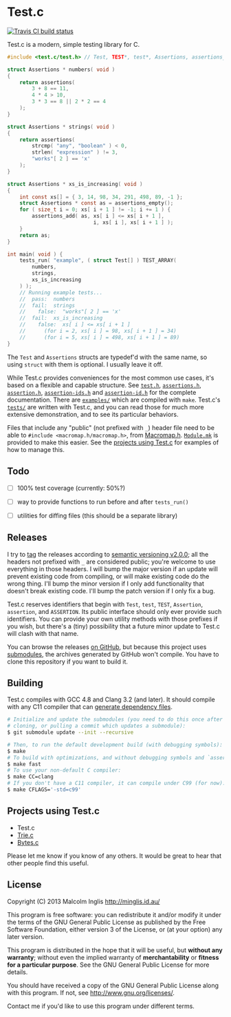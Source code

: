 # Test.c

[![Travis CI build status](https://api.travis-ci.org/mcinglis/test.c.png)](https://travis-ci.org/mcinglis/test.c)

Test.c is a modern, simple testing library for C.

``` c
#include <test.c/test.h> // Test, TEST*, test*, Assertions, assertions_*

struct Assertions * numbers( void )
{
    return assertions(
        3 + 8 == 11,
        4 * 4 > 10,
        3 * 3 == 8 || 2 * 2 == 4
    );
}

struct Assertions * strings( void )
{
    return assertions(
        strcmp( "any", "boolean" ) < 0,
        strlen( "expression" ) != 3,
        "works"[ 2 ] == 'x'
    );
}

struct Assertions * xs_is_increasing( void )
{
    int const xs[] = { 3, 14, 98, 34, 291, 498, 89, -1 };
    struct Assertions * const as = assertions_empty();
    for ( size_t i = 0; xs[ i + 1 ] != -1; i += 1 ) {
        assertions_add( as, xs[ i ] <= xs[ i + 1 ],
                            i, xs[ i ], xs[ i + 1 ] );
    }
    return as;
}

int main( void ) {
    tests_run( "example", ( struct Test[] ) TEST_ARRAY(
        numbers,
        strings,
        xs_is_increasing
    ) );
    // Running example tests...
    //  pass:  numbers
    //  fail:  strings
    //    false:  "works"[ 2 ] == 'x'
    //  fail:  xs_is_increasing
    //    false:  xs[ i ] <= xs[ i + 1 ]
    //      (for i = 2, xs[ i ] = 98, xs[ i + 1 ] = 34)
    //      (for i = 5, xs[ i ] = 498, xs[ i + 1 ] = 89)
}
```

The `Test` and `Assertions` structs are typedef'd with the same name, so using `struct` with them is optional. I usually leave it off.

While Test.c provides conveniences for the most common use cases, it's based on a flexible and capable structure. See [`test.h`](/test.h), [`assertions.h`](/assertions.h), [`assertion.h`](/assertion.h), [`assertion-ids.h`](/assertion-ids.h) and [`assertion-id.h`](/assertion-id.h) for the complete documentation. There are [`examples/`](/examples/) which are compiled with `make`. Test.c's [`tests/`](/tests/) are written with Test.c, and you can read those for much more extensive demonstration, and to see its particular behaviors.

Files that include any "public" (not prefixed with `_`) header file need to be able to `#include <macromap.h/macromap.h>`, from [Macromap.h](https://github.com/mcinglis/macromap.h). [`Module.mk`](/Module.mk) is provided to make this easier. See the [projects using Test.c](#projects-using-testc) for examples of how to manage this.


## Todo

- [ ] 100% test coverage (currently: 50%?)
- [ ] way to provide functions to run before and after `tests_run()`
- [ ] utilities for diffing files (this should be a separate library)


## Releases

I try to [tag](http://git-scm.com/book/en/Git-Basics-Tagging) the releases according to [semantic versioning v2.0.0](http://semver.org/spec/v2.0.0.html); all the headers not prefixed with `_` are considered public; you're welcome to use everything in those headers. I will bump the major version if an update will prevent existing code from compiling, or will make existing code do the wrong thing. I'll bump the minor version if I only add functionality that doesn't break existing code. I'll bump the patch version if I only fix a bug.

Test.c reserves identifiers that begin with `Test`, `test`, `TEST`, `Assertion`, `assertion`, and `ASSERTION`. Its public interface should only ever provide such identifiers. You can provide your own utility methods with those prefixes if you wish, but there's a (tiny) possibility that a future minor update to Test.c will clash with that name.

You can browse the releases [on GitHub](https://github.com/mcinglis/test.c/releases), but because this project uses [submodules](http://git-scm.com/book/en/Git-Tools-Submodules), the archives generated by GitHub won't compile. You have to clone this repository if you want to build it.


## Building

Test.c compiles with GCC 4.8 and Clang 3.2 (and later). It should compile with any C11 compiler that can [generate dependency files](/Makefile#L77).

``` sh
# Initialize and update the submodules (you need to do this once after
# cloning, or pulling a commit which updates a submodule):
$ git submodule update --init --recursive

# Then, to run the default development build (with debugging symbols):
$ make
# To build with optimizations, and without debugging symbols and `assert()`
$ make fast
# To use your non-default C compiler:
$ make CC=clang
# If you don't have a C11 compiler, it can compile under C99 (for now):
$ make CFLAGS='-std=c99'
```


## Projects using Test.c

- Test.c
- [Trie.c](https://github.com/mcinglis/trie.c)
- [Bytes.c](https://github.com/mcinglis/bytes.c)

Please let me know if you know of any others. It would be great to hear that other people find this useful.


## License

Copyright (C) 2013 Malcolm Inglis <http://minglis.id.au/>

This program is free software: you can redistribute it and/or modify it under the terms of the GNU General Public License as published by the Free Software Foundation, either version 3 of the License, or (at your option) any later version.

This program is distributed in the hope that it will be useful, but **without any warranty**; without even the implied warranty of **merchantability** or **fitness for a particular purpose**. See the GNU General Public License for more details.

You should have received a copy of the GNU General Public License along with this program. If not, see <http://www.gnu.org/licenses/>.

Contact me if you'd like to use this program under different terms.

